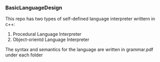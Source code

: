 ### BasicLanguageDesign

This repo has two types of self-defined language interpreter writtern in c++: 

1. Procedural Language Interpreter 
2. Object-orientd Language Interpreter 

The syntax and semantics for the language are written in grammar.pdf under each folder
